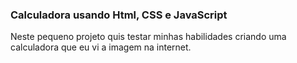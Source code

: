 ### Calculadora usando Html, CSS e JavaScript

Neste pequeno projeto quis testar minhas habilidades criando uma calculadora que eu vi a imagem na internet.
